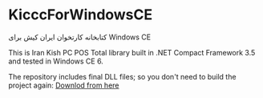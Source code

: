 # KicccForWindowsCE
کتابخانه کارتخوان ایران کیش برای Windows CE

This is Iran Kish PC POS Total library built in .NET Compact Framework 3.5 and tested in Windows CE 6.

The repository includes final DLL files; so you don't need to build the project again: [Downlod from here](https://github.com/mahdi-ataollahi/KicccForWindowsCE/blob/master/KICCCPCPOSDLLTotalCE/KICCCPCPOSDLLTotalCE/bin/Debug/KICCCPCPOSDLLTotalCE.dll)
